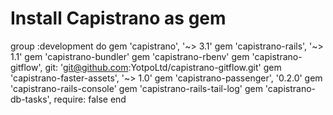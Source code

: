# Install Capistrano as gem

group :development do
  gem 'capistrano', '~> 3.1'
  gem 'capistrano-rails', '~> 1.1'
  gem 'capistrano-bundler'
  gem 'capistrano-rbenv'
  gem 'capistrano-gitflow', git: 'git@github.com:YotpoLtd/capistrano-gitflow.git'
  gem 'capistrano-faster-assets', '~> 1.0'
  gem 'capistrano-passenger', '0.2.0'
  gem 'capistrano-rails-console'
  gem 'capistrano-rails-tail-log'
  gem 'capistrano-db-tasks', require: false
end
